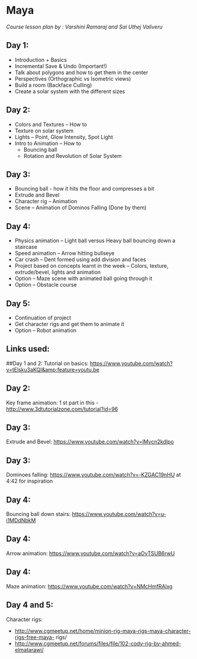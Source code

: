 # Maya 

_Course lesson plan by : Varshini Ramaraj and Sai Uthej Valiveru_

## Day 1:
* Introduction + Basics
* Incremental Save &amp; Undo (Important!)
* Talk about polygons and how to get them in the center
* Perspectives (Orthographic vs Isometric views)
* Build a room (Backface Culling)
* Create a solar system with the different sizes

## Day 2:
* Colors and Textures – How to
* Texture on solar system
* Lights – Point, Glow Intensity, Spot Light
* Intro to Animation – How to
    * Bouncing ball
    * Rotation and Revolution of Solar System

## Day 3:
* Bouncing ball - how it hits the floor and compresses a bit
* Extrude and Bevel
* Character rig – Animation
* Scene – Animation of Dominos Falling (Done by them)

## Day 4:
* Physics animation – Light ball versus Heavy ball bouncing down a staircase
* Speed animation – Arrow hitting bullseye
* Car crash – Dent formed using add division and faces
* Project based on concepts learnt in the week – Colors, texture, extrude/bevel, lights and animation
* Option – Maze scene with animated ball going through it
* Option – Obstacle course

## Day 5:
* Continuation of project
* Get character rigs and get them to animate it
* Option – Robot animation

## Links used:

##Day 1 and 2:
 Tutorial on basics: https://www.youtube.com/watch?v=tElsku3aKQI&amp;feature=youtu.be

## Day 2:
 Key frame animation: 1 st part in this - http://www.3dtutorialzone.com/tutorial?id=96

## Day 3:
 Extrude and Bevel: https://www.youtube.com/watch?v=lMvcn2kdlpo

## Day 3:
 Dominoes falling: https://www.youtube.com/watch?v=-KZGAC19nHU at 4:42 for inspiration

## Day 4: 
Bouncing ball down stairs: https://www.youtube.com/watch?v=u-i1MDdNbkM

## Day 4:
Arrow animation: https://www.youtube.com/watch?v=aOvTSUB6rwU

## Day 4:
 Maze animation: https://www.youtube.com/watch?v=NMcHmfRAlxg

## Day 4 and 5:
 Character rigs: 
 * http://www.cgmeetup.net/home/minion-rig-maya-rigs-maya-character-rigs-free-maya- rigs/ 
 * http://www.cgmeetup.net/forums/files/file/102-cody-rig-by-ahmed-elmatarawi/